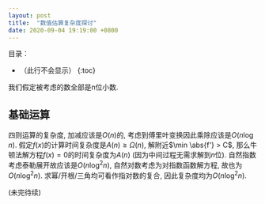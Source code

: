```yaml
---
layout: post
title:  "数值估算复杂度探讨"
date: 2020-09-04 19:19:00 +0800
---
```


目录：

- （此行不会显示）
{:toc}

$\newcommand{\abs}[1]{|#1|}$
我们假定被考虑的数全部是n位小数.

## 基础运算

四则运算的复杂度, 加减应该是$O(n)$的, 考虑到傅里叶变换因此乘除应该是$O(n \log n)$. 假定$f(x)$的计算时间复杂度是$A(n) \geq \Omega(n)$, 解附近$\min \abs{f'} > C$, 那么牛顿法解方程$f(x)=0$的时间复杂度为$A(n)$ (因为中间过程无需求解到$n$位). 自然指数考虑泰勒展开故应该是$O(n \log^2 n)$, 自然对数考虑为对指数函数解方程, 故也为$O(n \log^2 n)$. 求幂/开根/三角均可看作指对数的复合, 因此复杂度均为$O(n \log^2 n)$.

(未完待续)
